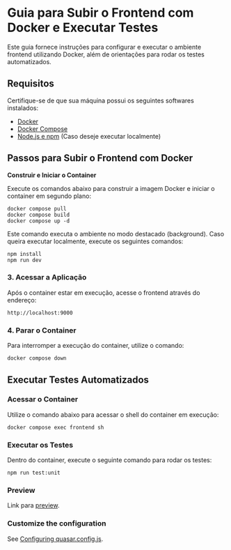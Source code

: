 # Guia para Subir o Frontend com Docker e Executar Testes

Este guia fornece instruções para configurar e executar o ambiente frontend utilizando Docker, além de orientações para rodar os testes automatizados.

## Requisitos

Certifique-se de que sua máquina possui os seguintes softwares instalados:

- [Docker](https://docs.docker.com/get-docker/)
- [Docker Compose](https://docs.docker.com/compose/install/)
- [Node.js e npm](https://docs.npmjs.com/downloading-and-installing-node-js-and-npm/) (Caso deseje executar localmente)

## Passos para Subir o Frontend com Docker

**Construir e Iniciar o Container**

Execute os comandos abaixo para construir a imagem Docker e iniciar o container em segundo plano:

   ```
   docker compose pull
   docker compose build
   docker compose up -d
   ```

Este comando executa o ambiente no modo destacado (background).
Caso queira executar localmente, execute os seguintes comandos:

   ```
   npm install
   npm run dev
   ```

### 3. Acessar a Aplicação

Após o container estar em execução, acesse o frontend através do endereço:

```
http://localhost:9000
```

### 4. Parar o Container

Para interromper a execução do container, utilize o comando:

```
docker compose down
```

## Executar Testes Automatizados

### Acessar o Container

Utilize o comando abaixo para acessar o shell do container em execução:

```
docker compose exec frontend sh
```

### Executar os Testes

Dentro do container, execute o seguinte comando para rodar os testes:

```
npm run test:unit
```
### Preview
Link para [preview](https://hotels-iota.vercel.app/).

### Customize the configuration

See [Configuring quasar.config.js](https://v2.quasar.dev/quasar-cli-vite/quasar-config-js).
